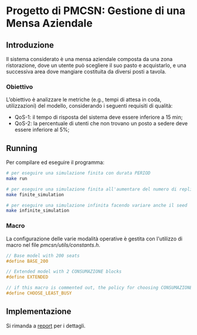 # Progetto di PMCSN: Gestione di una Mensa Aziendale

## Introduzione 

Il sistema considerato è una mensa aziendale composta da una zona ristorazione, dove un utente può scegliere il suo pasto e acquistarlo, e una successiva area dove mangiare costituita da diversi posti a tavola.

### Obiettivo

L’obiettivo è analizzare le metriche (e.g., tempi di attesa in coda, utilizzazioni) del modello, considerando i seguenti requisiti di qualità:

* QoS-1: il tempo di risposta del sistema deve essere inferiore a 15 min;
* QoS-2: la percentuale di utenti che non trovano un posto a sedere deve essere inferiore al 5%;

## Running

Per compilare ed eseguire il programma:

```Bash
# per eseguire una simulazione finita con durata PERIOD 
make run

# per eseguire una simulazione finita all'aumentare del numero di repliche
make finite_simulation

# per eseguire una simulazione infinita facendo variare anche il seed
make infinite_simulation
```

### Macro

La configurazione delle varie modalità operative è gestita con l'utilizzo di macro nel file _pmcsn/utils/constants.h_.

```c
// Base model with 200 seats
#define BASE_200

// Extended model with 2 CONSUMAZIONE blocks
#define EXTENDED

// if this macro is commented out, the policy for choosing CONSUMAZIONE or CONSUMAZIONE_2 is RANDOM.
#define CHOOSE_LEAST_BUSY
```

## Implementazione

Si rimanda a [report](https://github.com/matt-merman/PMCSN/docs/report.pdf) per i dettagli.


